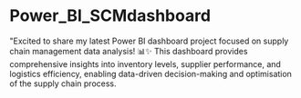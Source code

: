 # Power_BI_SCMdashboard
"Excited to share my latest Power BI dashboard project focused on supply chain management data analysis! 📊✨  This dashboard provides comprehensive insights into inventory levels, supplier performance, and logistics efficiency, enabling data-driven decision-making and optimisation of the supply chain process.  
